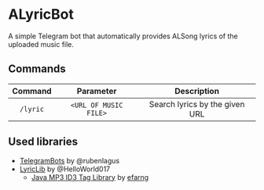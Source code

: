 # ALyricBot
A simple Telegram bot that automatically provides ALSong lyrics of the uploaded music file.

## Commands
| Command | Parameter | Description |
| :-----: | :-------: | :---------: |
| `/lyric` | `<URL OF MUSIC FILE>` | Search lyrics by the given URL |

## Used libraries
- [TelegramBots](https://github.com/rubenlagus/TelegramBots) by @rubenlagus
- [LyricLib](https://github.com/HelloWorld017/PowerALyric/blob/master/src/org/khinenw/poweralyric/LyricLib.java) by @HelloWorld017
  - [Java MP3 ID3 Tag Library](http://sourceforge.net/projects/javamusictag/) by [efarng](http://sourceforge.net/u/efarng/profile/)
